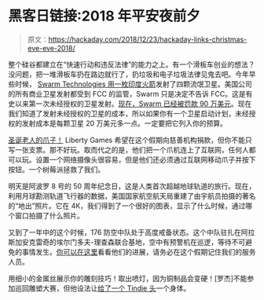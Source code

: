 # 黑客日链接:2018 年平安夜前夕

> 原文：<https://hackaday.com/2018/12/23/hackaday-links-christmas-eve-eve-2018/>

整个硅谷都建立在“快速行动和违反法律”的能力之上。有一个滑板车创业的想法？没问题，把一堆滑板车扔在路边就行了，扔垃圾和电子垃圾法律见鬼去吧。今年早些时候， [Swarm Technologies 用一枚印度火箭](https://spectrum.ieee.org/tech-talk/aerospace/satellites/fcc-accuses-stealthy-startup-of-launching-rogue-satellites)发射了四颗流氓卫星。美国公司的所有商业卫星发射都受到 FCC 的监管，Swarm 只是决定不告诉 FCC。这是有史以来第一次未经授权的卫星发射。[现在，Swarm 已经被罚款 90 万美元](https://www.reuters.com/article/us-usa-satellite-fine/fcc-fines-swarm-900000-for-unauthorized-satellite-launch-idUSKCN1OJ2WT)。现在我们知道了发射未经授权的卫星的成本，所以如果你有一个卫星启动计划，未经授权的发射成本是每颗卫星 20 万美元多一点。一定要把它列入你的预算。

[圣诞老人的爪子！](https://www.libertygames.co.uk/content/santa-claws/) Liberty Games 希望在这个假期向慈善机构捐款，但你不能只写一张支票。那不好玩。取而代之的是，他们把一个爪机连上了互联网，任何人都可以玩。设置一个网络摄像头很容易，但是他们还必须通过互联网移动爪子并按下按钮。一个树莓派拯救了我们。

明天是阿波罗 8 号的 50 周年纪念日，这是人类首次超越地球轨道的旅行。现在，利用月球勘测轨道飞行器的数据，美国国家航空航天局重建了由宇航员拍摄的著名的“地出”照片。它在 4K，我们得到了一个很好的图表，显示了什么时候，通过哪个窗口拍摄了什么照片。

又到了一年中的这个时候，176 防空中队处于高度戒备状态。这个中队驻扎在阿拉斯加安克雷奇的埃尔门多夫-理查森联合基地，空中有预警机在巡逻，等待不可避免的事情发生。[你可以在这里](https://www.noradsanta.org/)看看他们的进展，请务必在这个假期记住我们的服务人员。

用细小的金属丝展示你的雕刻技巧！取出喷灯，因为铜制品会变硬！[罗杰]不能参加巡回雕塑大赛，但他设法让[给了一个 Tindie 头](https://twitter.com/Regorlas/status/1076650880693284865)一个身体。